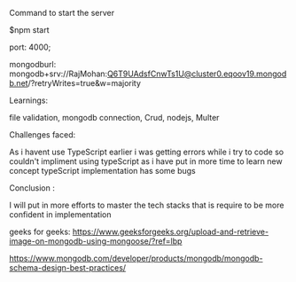 Command to start the server

$npm start

port: 4000;

mongodburl: mongodb+srv://RajMohan:Q6T9UAdsfCnwTs1U@cluster0.eqoov19.mongodb.net/?retryWrites=true&w=majority




Learnings:

file validation,
mongodb connection,
Crud,
nodejs,
Multer


Challenges faced:

As i havent use TypeScript earlier i was getting errors while i try to code so couldn't impliment using typeScript
as i have put in more time to learn new concept typeScript implementation has some bugs


Conclusion :

I will put in more efforts to master the tech stacks that is require to be more confident in implementation
 

geeks for geeks: https://www.geeksforgeeks.org/upload-and-retrieve-image-on-mongodb-using-mongoose/?ref=lbp


https://www.mongodb.com/developer/products/mongodb/mongodb-schema-design-best-practices/
